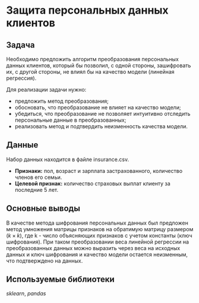# Защита персональных данных клиентов

## Задача

Необходимо предложить алгоритм преобразования персональных данных клиентов, который бы позволил, с одной стороны, зашифровать их, с другой стороны, не влиял бы на качество модели (линейная регрессия).

Для реализации задачи нужно:
- предложить метод преобразования;
- обосновать, что преобразование не влияет на качество модели;
- убедиться, что преобразование не позволяет интуитивно отследить персональные данные в преобразованных;
- реализовать метод и подтвердить неизменность качества модели.

## Данные

Набор данных находится в файле insurance.csv. 

- **Признаки:** пол, возраст и зарплата застрахованного, количество членов его семьи.
- **Целевой признак:** количество страховых выплат клиенту за последние 5 лет.

## Основные выводы

В качестве метода шифрования персональных данных был предложен метод умножения матрицы признаков на обратимую матрицу размером $(k\times k)$, где k - число объясняющих признаков с учетом константы (ключ шифрования). При таком преобразовании веса линейной регрессии на преобразованных данных можно выразить через веса на исходных данных и ключ шифрования и качество модели остается неизменным, что подтверждено на данных.

## Используемые библиотеки
*sklearn*, *pandas*
